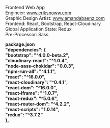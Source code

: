 Frontend Web App <br/>
Engineer: www.eriksnoww.com<br/>
Graphic Design Artist: www.amandabaenz.com<br/>
Frontend: React, Bootstrap, React-Cloudinary<br/>
Global Application State: Redux<br/>
Pre-Processor: Sass<br/>

<b>package.json</br>
"dependencies": { <br/>
  "bootstrap": "^4.0.0-beta.2", <br/>
  "cloudinary-react": "^1.0.4", <br/>
  "node-sass-chokidar": "0.0.3", <br/>
  "npm-run-all": "^4.1.1", <br/>
  "react": "^16.0.0", <br/>
  "react-cloudinary": "^0.4.1", <br/>
  "react-dom": "^16.0.0", <br/>
  "react-iframe": "^1.0.7", <br/>
  "react-redux": "^5.0.6", <br/>
  "react-router-dom": "^4.2.2", <br/>
  "react-scripts": "1.0.14", <br/>
  "redux": "^3.7.2"<br/>
}, </b><br/>
